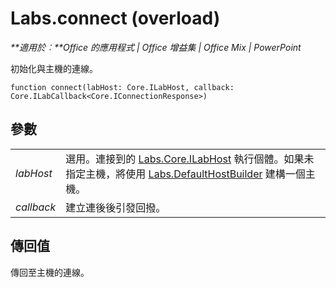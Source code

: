 
# <a name="labs.connect-(overload)"></a>Labs.connect (overload)

 _**適用於︰**Office 的應用程式 | Office 增益集 | Office Mix | PowerPoint_

初始化與主機的連線。

```
function connect(labHost: Core.ILabHost, callback: Core.ILabCallback<Core.IConnectionResponse>)
```


## <a name="parameters"></a>參數


|||
|:-----|:-----|
| _labHost_|選用。連接到的 [Labs.Core.ILabHost](../../reference/office-mix/labs.core.ilabhost.md) 執行個體。如果未指定主機，將使用 [Labs.DefaultHostBuilder](../../reference/office-mix/labs.defaulthostbuilder.md) 建構一個主機。|
| _callback_|建立連後後引發回撥。|

## <a name="return-value"></a>傳回值

傳回至主機的連線。


